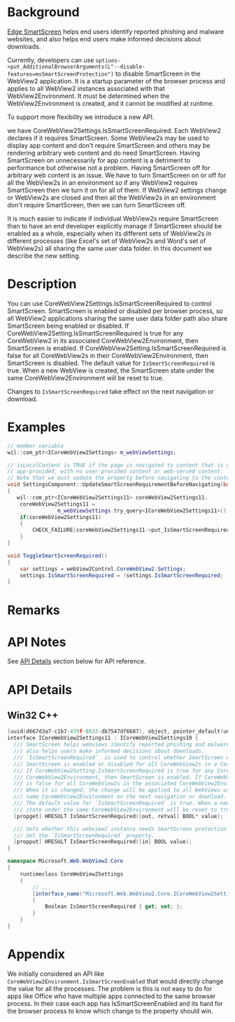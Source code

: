 # Background

[Edge SmartScreen](https://support.microsoft.com/en-us/microsoft-edge/how-can-smartscreen-help-protect-me-in-microsoft-edge-1c9a874a-6826-be5e-45b1-67fa445a74c8) helps end users identify reported phishing and malware websites, and also helps end users make informed decisions about downloads.

Currently, developers can use `options->put_AdditionalBrowserArguments(L"--disable-features=msSmartScreenProtection")` to disable SmartScreen in the WebView2 application. It is a startup parameter of the browser process and applies to all WebView2 instances associated with that WebView2Environment. It must be determined when the WebView2Environment is created, and it cannot be modified at runtime.

To support more flexibility we introduce a new API.

we have CoreWebView2Settings.IsSmartScreenRequired. Each WebView2 declares if it requires SmartScreen. Some WebView2s may be used to display app content and don't require SmartScreen and others may be rendering arbitrary web content and do need SmartScreen. Having SmartScreen on unnecessarily for app content is a detriment to performance but otherwise not a problem. Having SmartScreen off for arbitrary web content is an issue. We have to turn SmartScreen on or off for all the WebView2s in an environment so if any WebView2 requires SmartScreen then we turn it on for all of them. If WebView2 settings change or WebView2s are closed and then all the WebView2s in an environment don't require SmartScreen, then we can turn SmartScreen off.

It is much easier to indicate if individual WebView2s require SmartScreen than to have an end developer explicitly manage if SmartScreen should be enabled as a whole, especially when its different sets of WebView2s in different processes (like Excel's set of WebView2s and Word's set of WebView2s) all sharing the same user data folder.
In this document we describe the new setting.


# Description
You can use CoreWebView2Settings.IsSmartScreenRequired to control SmartScreen. SmartScreen is enabled or disabled per browser process, so all WebView2 applications sharing the same user data folder path also share SmartScreen being enabled or disabled.
If CoreWebView2Setting.IsSmartScreenRequired is true for any CoreWebView2 in its associated CoreWebView2Environment, then SmartScreen is enabled. If CoreWebView2Setting.IsSmartScreenRequired is false for all CoreWebView2s in their CoreWebView2Environment, then SmartScreen is disabled.
The default value for `IsSmartScreenRequired` is true. When a new WebView is created, the SmartScreen state under the same CoreWebView2Environment will be reset to true.

Changes to `IsSmartScreenRequired` take effect on the next navigation or download.


# Examples
```cpp
// member variable
wil::com_ptr<ICoreWebView2Settings> m_webViewSettings;

// isLocalContent is TRUE if the page is navigated to content that is completely
// app-provided, with no user-provided content or web-served content.
// Note that we must update the property before navigating to the content.
void SettingsComponent::UpdateSmartScreenRequirementBeforeNavigating(bool isLocalContent)
{
   wil::com_ptr<ICoreWebView2Settings11> coreWebView2Settings11;
    coreWebView2Settings11 =
                m_webViewSettings.try_query<ICoreWebView2Settings11>();
    if(coreWebView2Settings11) 
    {
        CHECK_FAILURE(coreWebView2Settings11->put_IsSmartScreenRequired(!isLocalContent));
    }
}
```

```c#
void ToggleSmartScreenRequired()
{
    var settings = webView2Control.CoreWebView2.Settings;
    settings.IsSmartScreenRequired = !settings.IsSmartScreenRequired;
}
```

# Remarks

# API Notes

See [API Details](#api-details) section below for API reference.

# API Details

## Win32 C++
```cpp
[uuid(d667d3a7-c1b7-479f-8833-db7547df6687), object, pointer_default(unique)]
interface ICoreWebView2Settings11 : ICoreWebView2Settings10 {
  /// SmartScreen helps webviews identify reported phishing and malware websites and 
  /// also helps users make informed decisions about downloads.
  /// `IsSmartScreenRequired`  is used to control whether SmartScreen enabled or not. 
  /// SmartScreen is enabled or disabled for all CoreWebView2s in a CoreWebView2Environment. 
  /// If CoreWebView2Setting.IsSmartScreenRequired is true for any CoreWebView2 associated to the same
  /// CoreWebView2Environment, then SmartScreen is enabled. If CoreWebView2Setting.IsSmartScreenRequired 
  /// is false for all CoreWebView2s in the associated CoreWebView2Environment, then SmartScreen is disabled.
  /// When it is changed, the change will be applied to all WebViews using the 
  /// same CoreWebView2Environment on the next navigation or download.
  /// The default value for `IsSmartScreenRequired` is true. When a new WebView is created, the SmartScreen 
  /// state under the same CoreWebView2Environment will be reset to true.
  [propget] HRESULT IsSmartScreenRequired([out, retval] BOOL* value); 

  /// Sets whether this webview2 instance needs SmartScreen protection for its content.
  /// Set the `IsSmartScreenRequired` property. 
  [propput] HRESULT IsSmartScreenRequired([in] BOOL value); 
}
```

```c# (really MIDL3)
namespace Microsoft.Web.WebView2.Core
{
    runtimeclass CoreWebView2Settings
    {
        // ...
        [interface_name("Microsoft.Web.WebView2.Core.ICoreWebView2Settings11")]
        {
            Boolean IsSmartScreenRequired { get; set; };
        }
    }
}
```

# Appendix

We initially considered an API like `CoreWebView2Environment.IsSmartScreenEnabled` that would directly change the value for all the processes. The problem is this is not easy to do for apps like Office who have multiple apps connected to the same browser process. In their case each app has IsSmartScreenEnabled and its hard for the browser process to know which change to the property should win. 

